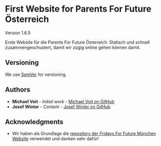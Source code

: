 # First Website for Parents For Future Österreich
Version 1.6.5

Erste Website für die Parents For Future Österreich. Statisch und schnell zusammengeschustert, damit wir zügig online gehen können damit.

## Versioning

We use [SemVer](http://semver.org/) for versioning.

## Authors

* **Michael Voit** - *Initial work* - [Michael Voit on GitHub](https://github.com/michael-voit)
* **Josef Winter** - *Content* - [Josef Winter on GitHub](https://github.com/JosefWinter71)

## Acknowledgments

* Wir haben als Grundlage die [repository der Fridays For Future München Website](https://github.com/fridays-for-future/fridays-for-future.github.io) verwendet und danken sehr dafür!
